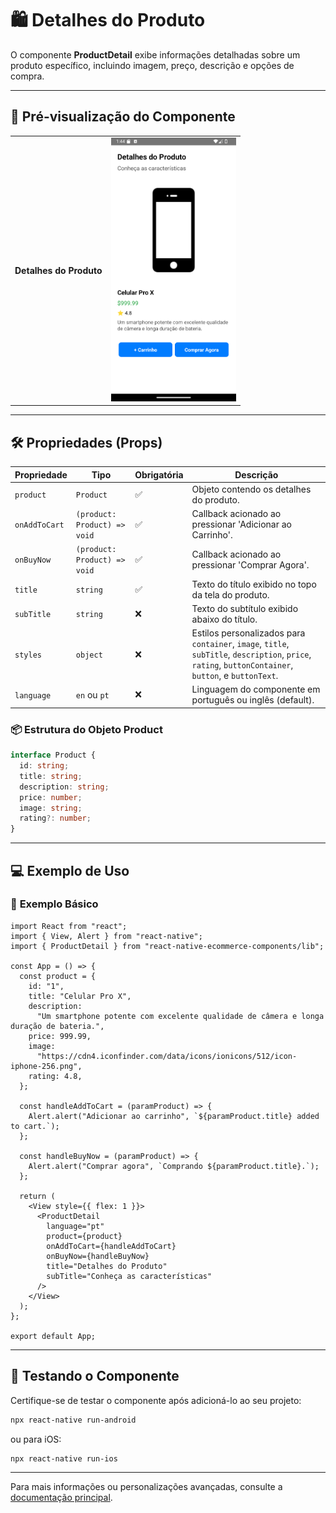 # 🛍️ **Detalhes do Produto**

O componente **ProductDetail** exibe informações detalhadas sobre um produto específico, incluindo imagem, preço, descrição e opções de compra.

---

## 📸 **Pré-visualização do Componente**

<table>
  <tr>
    <td><strong>Detalhes do Produto</strong></td>
    <td><img src="../../Images/ProductDetailpt.png" alt="ProductDetail" width="200"/></td>
  </tr>
</table>

---

## 🛠️ **Propriedades (Props)**

| Propriedade   | Tipo                         | Obrigatória | Descrição                                                                                                                                             |
| ------------- | ---------------------------- | ----------- | ----------------------------------------------------------------------------------------------------------------------------------------------------- |
| `product`     | `Product`                    | ✅          | Objeto contendo os detalhes do produto.                                                                                                               |
| `onAddToCart` | `(product: Product) => void` | ✅          | Callback acionado ao pressionar 'Adicionar ao Carrinho'.                                                                                              |
| `onBuyNow`    | `(product: Product) => void` | ✅          | Callback acionado ao pressionar 'Comprar Agora'.                                                                                                      |
| `title`       | `string`                     | ✅          | Texto do título exibido no topo da tela do produto.                                                                                                   |
| `subTitle`    | `string`                     | ❌          | Texto do subtítulo exibido abaixo do título.                                                                                                          |
| `styles`      | `object`                     | ❌          | Estilos personalizados para `container`, `image`, `title`, `subTitle`, `description`, `price`, `rating`, `buttonContainer`, `button`, e `buttonText`. |
| `language`         | `en` ou `pt`                 | ❌          | Linguagem do componente em português ou inglês (default). |

### 📦 **Estrutura do Objeto Product**

```ts
interface Product {
  id: string;
  title: string;
  description: string;
  price: number;
  image: string;
  rating?: number;
}
```

---

## 💻 **Exemplo de Uso**

### 📝 **Exemplo Básico**

```tsx
import React from "react";
import { View, Alert } from "react-native";
import { ProductDetail } from "react-native-ecommerce-components/lib";

const App = () => {
  const product = {
    id: "1",
    title: "Celular Pro X",
    description:
      "Um smartphone potente com excelente qualidade de câmera e longa duração de bateria.",
    price: 999.99,
    image:
      "https://cdn4.iconfinder.com/data/icons/ionicons/512/icon-iphone-256.png",
    rating: 4.8,
  };

  const handleAddToCart = (paramProduct) => {
    Alert.alert("Adicionar ao carrinho", `${paramProduct.title} added to cart.`);
  };

  const handleBuyNow = (paramProduct) => {
    Alert.alert("Comprar agora", `Comprando ${paramProduct.title}.`);
  };

  return (
    <View style={{ flex: 1 }}>
      <ProductDetail
        language="pt"
        product={product}
        onAddToCart={handleAddToCart}
        onBuyNow={handleBuyNow}
        title="Detalhes do Produto"
        subTitle="Conheça as características"
      />
    </View>
  );
};

export default App;
```

---

## 🧪 **Testando o Componente**

Certifique-se de testar o componente após adicioná-lo ao seu projeto:

```sh
npx react-native run-android
```

ou para iOS:

```sh
npx react-native run-ios
```

---

Para mais informações ou personalizações avançadas, consulte a [documentação principal](../../README.md).
